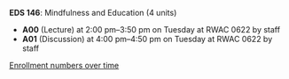 **EDS 146**: Mindfulness and Education (4 units)

- **A00** (Lecture) at 2:00 pm–3:50 pm on Tuesday at RWAC 0622 by staff
- **A01** (Discussion) at 4:00 pm–4:50 pm on Tuesday at RWAC 0622 by staff

[Enrollment numbers over time](./EDS146.tsv)
